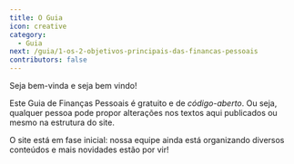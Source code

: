 ```yaml
---
title: O Guia
icon: creative
category:
  - Guia
next: /guia/1-os-2-objetivos-principais-das-financas-pessoais
contributors: false
---
```


Seja bem-vinda e seja bem vindo!

Este Guia de Finanças Pessoais é gratuito e de _código-aberto_. Ou seja, qualquer pessoa pode propor alterações nos textos aqui publicados ou mesmo na estrutura do site.

O site está em fase inicial: nossa equipe ainda está organizando diversos conteúdos e mais novidades estão por vir!